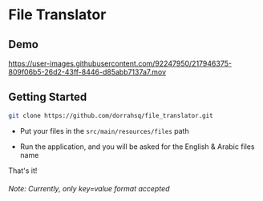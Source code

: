 # File Translator

## Demo


https://user-images.githubusercontent.com/92247950/217946375-809f06b5-26d2-43ff-8446-d85abb7137a7.mov





## Getting Started

```bash
git clone https://github.com/dorrahsq/file_translator.git
```

- Put your files in the `src/main/resources/files` path

- Run the application, and you will be asked for the English & Arabic files name

That's it!

###### Note: Currently, only key=value format accepted
